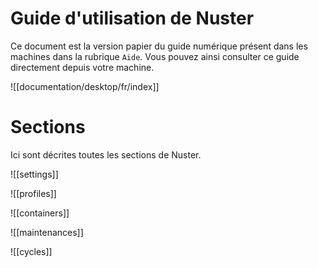 # Guide d'utilisation de Nuster
Ce document est la version papier du guide numérique présent dans les machines dans la rubrique `Aide`. Vous pouvez ainsi consulter ce guide directement depuis votre machine.

<div style="page-break-after: always;"></div>

![[documentation/desktop/fr/index]]

<div style="page-break-after: always;"></div>

# Sections

Ici sont décrites toutes les sections de Nuster.

![[settings]]

<div style="page-break-after: always;"></div>

![[profiles]]

<div style="page-break-after: always;"></div>

![[containers]]

<div style="page-break-after: always;"></div>

![[maintenances]]

<div style="page-break-after: always;"></div>

![[cycles]]

